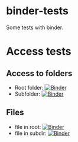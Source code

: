 # binder-tests
Some tests with binder.

# Access tests

## Access to folders

- Root folder: [![Binder](http://mybinder.org/badge.svg)](http://mybinder.org/v2/gh/YoannDupont/binder-tests/main)
- Subfolder: [![Binder](http://mybinder.org/badge.svg)](http://mybinder.org/v2/gh/YoannDupont/binder-tests/main?filepath=slides)

## Files

- file in root: [![Binder](http://mybinder.org/badge.svg)](http://mybinder.org/v2/gh/YoannDupont/binder-tests/main?filepath=slides.ipynb)
- file in subdir: [![Binder](http://mybinder.org/badge.svg)](http://mybinder.org/v2/gh/YoannDupont/binder-tests/main?filepath=slides%2Fagain%2Fslides.ipynb)
